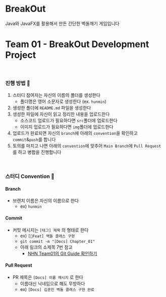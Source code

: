 # BreakOut
Java와 JavaFX를 활용해서 만든 간단한 벽돌깨기 게임입니다
# Team 01 - BreakOut Development Project
<br/>

### 진행 방법 🥊
1. 스터디 참여자는 자신의 이름의 폴더를 생성한다
   - 폴더명은 영어 소문자로 생성한다 (ex. `hunmin`)
2. 생성한 폴더에 `README.md` 파일을 생성한다
3. 생성한 파일에 자신이 읽고 정리한 내용을 업로드한다
   - 소스코드 업로드가 필요하다면 `src`폴더에 업로드한다
   - 이미지 업로드가 필요하다면 `img`폴더에 업로드한다
4. 업로드가 완료되면 자신의 `branch`에 아래의 `convention`을 확인하고 `commit`&`push`를 합니다
5. 토의를 마치고 나면 아래의 `convention`에 맞추어 `Main Branch`에 `Pull Request`를 하고 병합을 진행합니다

<br/>

### 스터디 Convention 📣
#### Branch
- 브랜치 이름은 자신의 이름으로 한다
  - ex) `hunmin`

#### Commit
- 커밋 메시지는 `[태그] 제목` 의 형태로 한다
  - ex) `[Feat] 벽돌 클래스 구현`
  - `git commit -m "[Docs] Chapter_01"`
  - 아래 링크의 소제목 7번 참고 
    - [NHN Team01의 Git Guide 확인하기](https://hunmin0.notion.site/Git-Guide-645d581cb84e43f49139ea48a65dd2dc)


#### Pull Request
- PR 제목은 `[Docs] 이름 메시지` 로 한다
  - 이름대신 닉네임으로 해도 무방하다
  - ex) `[Docs] 김훈민 벽돌 클래스 구현 완료`
